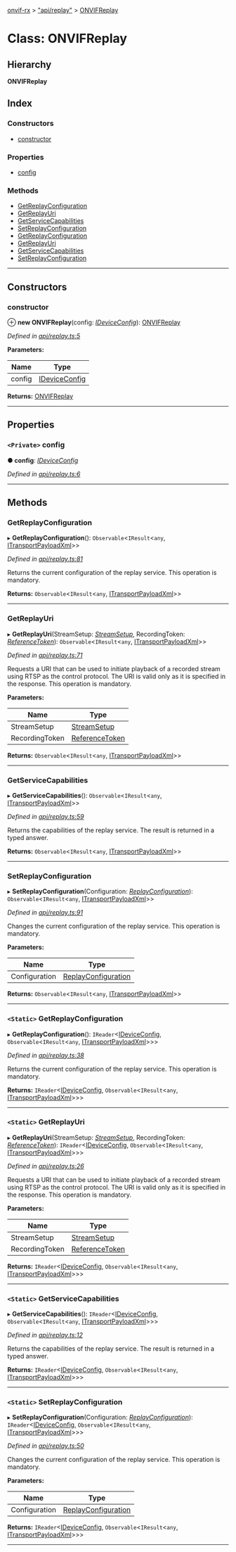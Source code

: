 [onvif-rx](../README.md) > ["api/replay"](../modules/_api_replay_.md) > [ONVIFReplay](../classes/_api_replay_.onvifreplay.md)

# Class: ONVIFReplay

## Hierarchy

**ONVIFReplay**

## Index

### Constructors

* [constructor](_api_replay_.onvifreplay.md#constructor)

### Properties

* [config](_api_replay_.onvifreplay.md#config)

### Methods

* [GetReplayConfiguration](_api_replay_.onvifreplay.md#getreplayconfiguration)
* [GetReplayUri](_api_replay_.onvifreplay.md#getreplayuri)
* [GetServiceCapabilities](_api_replay_.onvifreplay.md#getservicecapabilities)
* [SetReplayConfiguration](_api_replay_.onvifreplay.md#setreplayconfiguration)
* [GetReplayConfiguration](_api_replay_.onvifreplay.md#getreplayconfiguration-1)
* [GetReplayUri](_api_replay_.onvifreplay.md#getreplayuri-1)
* [GetServiceCapabilities](_api_replay_.onvifreplay.md#getservicecapabilities-1)
* [SetReplayConfiguration](_api_replay_.onvifreplay.md#setreplayconfiguration-1)

---

## Constructors

<a id="constructor"></a>

###  constructor

⊕ **new ONVIFReplay**(config: *[IDeviceConfig](../interfaces/_config_interfaces_.ideviceconfig.md)*): [ONVIFReplay](_api_replay_.onvifreplay.md)

*Defined in [api/replay.ts:5](https://github.com/patrickmichalina/onvif-rx/blob/d62cee9/src/api/replay.ts#L5)*

**Parameters:**

| Name | Type |
| ------ | ------ |
| config | [IDeviceConfig](../interfaces/_config_interfaces_.ideviceconfig.md) |

**Returns:** [ONVIFReplay](_api_replay_.onvifreplay.md)

___

## Properties

<a id="config"></a>

### `<Private>` config

**● config**: *[IDeviceConfig](../interfaces/_config_interfaces_.ideviceconfig.md)*

*Defined in [api/replay.ts:6](https://github.com/patrickmichalina/onvif-rx/blob/d62cee9/src/api/replay.ts#L6)*

___

## Methods

<a id="getreplayconfiguration"></a>

###  GetReplayConfiguration

▸ **GetReplayConfiguration**(): `Observable`<`IResult`<`any`, [ITransportPayloadXml](../interfaces/_soap_request_.itransportpayloadxml.md)>>

*Defined in [api/replay.ts:81](https://github.com/patrickmichalina/onvif-rx/blob/d62cee9/src/api/replay.ts#L81)*

Returns the current configuration of the replay service. This operation is mandatory.

**Returns:** `Observable`<`IResult`<`any`, [ITransportPayloadXml](../interfaces/_soap_request_.itransportpayloadxml.md)>>

___
<a id="getreplayuri"></a>

###  GetReplayUri

▸ **GetReplayUri**(StreamSetup: *[StreamSetup](../interfaces/_api_types_.streamsetup.md)*, RecordingToken: *[ReferenceToken](../modules/_api_types_.md#referencetoken)*): `Observable`<`IResult`<`any`, [ITransportPayloadXml](../interfaces/_soap_request_.itransportpayloadxml.md)>>

*Defined in [api/replay.ts:71](https://github.com/patrickmichalina/onvif-rx/blob/d62cee9/src/api/replay.ts#L71)*

Requests a URI that can be used to initiate playback of a recorded stream using RTSP as the control protocol. The URI is valid only as it is specified in the response. This operation is mandatory.

**Parameters:**

| Name | Type |
| ------ | ------ |
| StreamSetup | [StreamSetup](../interfaces/_api_types_.streamsetup.md) |
| RecordingToken | [ReferenceToken](../modules/_api_types_.md#referencetoken) |

**Returns:** `Observable`<`IResult`<`any`, [ITransportPayloadXml](../interfaces/_soap_request_.itransportpayloadxml.md)>>

___
<a id="getservicecapabilities"></a>

###  GetServiceCapabilities

▸ **GetServiceCapabilities**(): `Observable`<`IResult`<`any`, [ITransportPayloadXml](../interfaces/_soap_request_.itransportpayloadxml.md)>>

*Defined in [api/replay.ts:59](https://github.com/patrickmichalina/onvif-rx/blob/d62cee9/src/api/replay.ts#L59)*

Returns the capabilities of the replay service. The result is returned in a typed answer.

**Returns:** `Observable`<`IResult`<`any`, [ITransportPayloadXml](../interfaces/_soap_request_.itransportpayloadxml.md)>>

___
<a id="setreplayconfiguration"></a>

###  SetReplayConfiguration

▸ **SetReplayConfiguration**(Configuration: *[ReplayConfiguration](../interfaces/_api_types_.replayconfiguration.md)*): `Observable`<`IResult`<`any`, [ITransportPayloadXml](../interfaces/_soap_request_.itransportpayloadxml.md)>>

*Defined in [api/replay.ts:91](https://github.com/patrickmichalina/onvif-rx/blob/d62cee9/src/api/replay.ts#L91)*

Changes the current configuration of the replay service. This operation is mandatory.

**Parameters:**

| Name | Type |
| ------ | ------ |
| Configuration | [ReplayConfiguration](../interfaces/_api_types_.replayconfiguration.md) |

**Returns:** `Observable`<`IResult`<`any`, [ITransportPayloadXml](../interfaces/_soap_request_.itransportpayloadxml.md)>>

___
<a id="getreplayconfiguration-1"></a>

### `<Static>` GetReplayConfiguration

▸ **GetReplayConfiguration**(): `IReader`<[IDeviceConfig](../interfaces/_config_interfaces_.ideviceconfig.md), `Observable`<`IResult`<`any`, [ITransportPayloadXml](../interfaces/_soap_request_.itransportpayloadxml.md)>>>

*Defined in [api/replay.ts:38](https://github.com/patrickmichalina/onvif-rx/blob/d62cee9/src/api/replay.ts#L38)*

Returns the current configuration of the replay service. This operation is mandatory.

**Returns:** `IReader`<[IDeviceConfig](../interfaces/_config_interfaces_.ideviceconfig.md), `Observable`<`IResult`<`any`, [ITransportPayloadXml](../interfaces/_soap_request_.itransportpayloadxml.md)>>>

___
<a id="getreplayuri-1"></a>

### `<Static>` GetReplayUri

▸ **GetReplayUri**(StreamSetup: *[StreamSetup](../interfaces/_api_types_.streamsetup.md)*, RecordingToken: *[ReferenceToken](../modules/_api_types_.md#referencetoken)*): `IReader`<[IDeviceConfig](../interfaces/_config_interfaces_.ideviceconfig.md), `Observable`<`IResult`<`any`, [ITransportPayloadXml](../interfaces/_soap_request_.itransportpayloadxml.md)>>>

*Defined in [api/replay.ts:26](https://github.com/patrickmichalina/onvif-rx/blob/d62cee9/src/api/replay.ts#L26)*

Requests a URI that can be used to initiate playback of a recorded stream using RTSP as the control protocol. The URI is valid only as it is specified in the response. This operation is mandatory.

**Parameters:**

| Name | Type |
| ------ | ------ |
| StreamSetup | [StreamSetup](../interfaces/_api_types_.streamsetup.md) |
| RecordingToken | [ReferenceToken](../modules/_api_types_.md#referencetoken) |

**Returns:** `IReader`<[IDeviceConfig](../interfaces/_config_interfaces_.ideviceconfig.md), `Observable`<`IResult`<`any`, [ITransportPayloadXml](../interfaces/_soap_request_.itransportpayloadxml.md)>>>

___
<a id="getservicecapabilities-1"></a>

### `<Static>` GetServiceCapabilities

▸ **GetServiceCapabilities**(): `IReader`<[IDeviceConfig](../interfaces/_config_interfaces_.ideviceconfig.md), `Observable`<`IResult`<`any`, [ITransportPayloadXml](../interfaces/_soap_request_.itransportpayloadxml.md)>>>

*Defined in [api/replay.ts:12](https://github.com/patrickmichalina/onvif-rx/blob/d62cee9/src/api/replay.ts#L12)*

Returns the capabilities of the replay service. The result is returned in a typed answer.

**Returns:** `IReader`<[IDeviceConfig](../interfaces/_config_interfaces_.ideviceconfig.md), `Observable`<`IResult`<`any`, [ITransportPayloadXml](../interfaces/_soap_request_.itransportpayloadxml.md)>>>

___
<a id="setreplayconfiguration-1"></a>

### `<Static>` SetReplayConfiguration

▸ **SetReplayConfiguration**(Configuration: *[ReplayConfiguration](../interfaces/_api_types_.replayconfiguration.md)*): `IReader`<[IDeviceConfig](../interfaces/_config_interfaces_.ideviceconfig.md), `Observable`<`IResult`<`any`, [ITransportPayloadXml](../interfaces/_soap_request_.itransportpayloadxml.md)>>>

*Defined in [api/replay.ts:50](https://github.com/patrickmichalina/onvif-rx/blob/d62cee9/src/api/replay.ts#L50)*

Changes the current configuration of the replay service. This operation is mandatory.

**Parameters:**

| Name | Type |
| ------ | ------ |
| Configuration | [ReplayConfiguration](../interfaces/_api_types_.replayconfiguration.md) |

**Returns:** `IReader`<[IDeviceConfig](../interfaces/_config_interfaces_.ideviceconfig.md), `Observable`<`IResult`<`any`, [ITransportPayloadXml](../interfaces/_soap_request_.itransportpayloadxml.md)>>>

___

